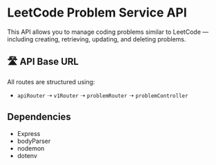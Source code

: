 # LeetCode Problem Service API

This API allows you to manage coding problems similar to LeetCode — including creating, retrieving, updating, and deleting problems.


## 🛣️ API Base URL


All routes are structured using:

- `apiRouter` ➝ `v1Router` ➝ `problemRouter` ➝ `problemController`


## Dependencies
- Express
- bodyParser
- nodemon
- dotenv